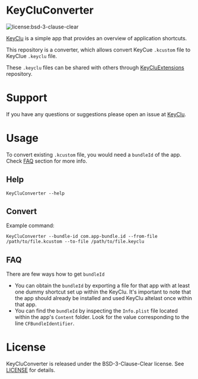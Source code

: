 # KeyCluConverter

![license:bsd-3-clause-clear](https://img.shields.io/badge/license-BSD--3--Clause--Clear-orange.svg)

[KeyClu](https://github.com/Anze/KeyCluCask) is a simple app that provides an overview of application shortcuts.

This repository is a converter, which allows convert KeyCue `.kcustom` file to KeyClue `.keyclu` file.

These `.keyclu` files can be shared with others through [KeyCluExtensions](https://github.com/Anze/KeyCluExtensions) repository.

# Support

If you have any questions or suggestions please open an issue at [KeyClu](https://github.com/Anze/KeyCluCask/issues).

# Usage
To convert existing `.kcustom` file, you would need a `bundleId` of the app. Check [FAQ](#FAQ) section for more info.

## Help
```
KeyCluConverter --help
```

## Convert
Example command:
```
KeyCluConverter --bundle-id com.app-bundle.id --from-file /path/to/file.kcustom --to-file /path/to/file.keyclu
```
## FAQ
There are few ways how to get `bundleId`
- You can obtain the `bundleId` by exporting a file for that app with at least one dummy shortcut set up within the KeyClu. It's important to note that the app should already be installed and used KeyClu altelast once within that app.
- You can find the `bundleId` by inspecting the `Info.plist` file located within the app's `Content` folder. Look for the value corresponding to the line `CFBundleIdentifier`.

# License

KeyCluConverter is released under the BSD-3-Clause-Clear license. See [LICENSE](LICENSE) for details.
